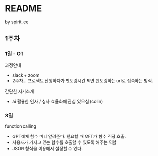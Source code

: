# README

by spirit.lee

## 1주차

### 1일 - OT

과정안내
- slack + zoom
- 2주차... 프로젝트 진행하다가 멘토링시간 되면 멘토링하는 url로 접속하는 방식.

간단한 자기소개
- ai 활용한 인사 / 심사 효율화에 관심 있으심 (colin)

### 3일

function calling
- GPT에게 함수 미리 알려준다. 필요할 때 GPT가 함수 직접 호출.
- 사용자가 가지고 있는 함수를 호출할 수 있도록 해주는 역할
- JSON 형식을 이용해서 설정할 수 있다.

